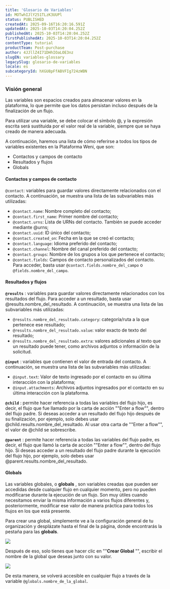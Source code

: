 ```yaml
---
title: 'Glosario de Variables'
id: MOTwhIJlY251TLzK3UUPl
status: PUBLISHED
createdAt: 2025-09-16T16:20:16.591Z
updatedAt: 2025-10-03T14:20:04.252Z
publishedAt: 2025-10-03T14:20:04.252Z
firstPublishedAt: 2025-10-03T14:20:04.252Z
contentType: tutorial
productTeam: Post-purchase
author: 4JJllZ4I71DHhIOaLOE3nz
slugEN: variables-glossary
legacySlug: glosario-de-variables
locale: es
subcategoryId: hXGU8pFfABVFIg724zWBN
---
```


### Visión general

Las variables son espacios creados para almacenar valores en la plataforma, lo que permite que los datos persistan incluso después de la finalización de un flujo.

Para utilizar una variable, se debe colocar el símbolo @, y la expresión escrita será sustituida por el valor real de la variable, siempre que se haya creado de manera adecuada.

A continuación, haremos una lista de cómo referirse a todos los tipos de variables existentes en la Plataforma Weni, que son:
  * Contactos y campos de contacto
  * Resultados y flujos
  * Globals

#### Contactos y campos de contacto

`@contact`: variables para guardar valores directamente relacionados con el contacto. A continuación, se muestra una lista de las subvariables más utilizadas:
  * `@contact.name`: Nombre completo del contacto;
  * `@contact.first_name`: Primer nombre del contacto;
  * `@contact.urns`: Lista de URNs del contacto. También se puede acceder mediante @urns;
  * `@contact.uuid`: ID único del contacto;
  * `@contact.created_on`: Fecha en la que se creó el contacto;
  * `@contact.language`: Idioma preferido del contacto;
  * `@contact.channel`: Nombre del canal preferido del contacto;
  * `@contact.groups`: Nombre de los grupos a los que pertenece el contacto;
  * `@contact.fields`: Campos de contacto personalizados del contacto. Para acceder, basta usar `@contact.fields.nombre_del_campo` o `@fields.nombre_del_campo`.

#### Resultados y flujos

**`@results`** : variables para guardar valores directamente relacionados con los resultados del flujo. Para acceder a un resultado, basta usar @results.nombre_del_resultado. A continuación, se muestra una lista de las subvariables más utilizadas:
  * `@results.nombre_del_resultado.category`: categoría/ruta a la que pertenece ese resultado;
  * `@results.nombre_del_resultado.value`: valor exacto de texto del resultado;
  * `@results.nombre_del_resultado.extra`: valores adicionales al texto que un resultado puede tener, como archivos adjuntos o información de la solicitud.

**`@input`** : variables que contienen el valor de entrada del contacto. A continuación, se muestra una lista de las subvariables más utilizadas:
  * `@input.text`: Valor de texto ingresado por el contacto en su última interacción con la plataforma;
  * `@input.attachments`: Archivos adjuntos ingresados por el contacto en su última interacción con la plataforma.

**`@child`** : permite hacer referencia a todas las variables del flujo hijo, es decir, el flujo que fue llamado por la carta de acción ""Enter a flow"", dentro del flujo padre. Si deseas acceder a un resultado del flujo hijo después de su finalización, por ejemplo, solo debes usar @child.results.nombre_del_resultado. Al usar otra carta de ""Enter a flow"", el valor de @child se sobrescribe.

**`@parent`** : permite hacer referencia a todas las variables del flujo padre, es decir, el flujo que llamó la carta de acción ""Enter a flow"", dentro del flujo hijo. Si deseas acceder a un resultado del flujo padre durante la ejecución del flujo hijo, por ejemplo, solo debes usar @parent.results.nombre_del_resultado.

#### Globals

Las variables globales, o **globals** , son variables creadas que pueden ser accedidas desde cualquier flujo en cualquier momento, pero no pueden modificarse durante la ejecución de un flujo. Son muy útiles cuando necesitamos enviar la misma información a varios flujos diferentes y, posteriormente, modificar ese valor de manera práctica para todos los flujos en los que está presente.

Para crear una global, simplemente ve a la configuración general de tu organización y desplázate hasta el final de la página, donde encontrarás la pestaña para las **globals**.

![](https://cdn.statically.io/gh/vtexdocs/help-center-content/refs/heads/main/docs/es/tutorials/weni-by-vtex/flujos/glosario-de-variables_1.png)

Después de eso, solo tienes que hacer clic en ""**Crear Global** "", escribir el nombre de la global que deseas junto con su valor.

![](https://cdn.statically.io/gh/vtexdocs/help-center-content/refs/heads/main/docs/es/tutorials/weni-by-vtex/flujos/glosario-de-variables_2.png)

De esta manera, se volverá accesible en cualquier flujo a través de la variable `@globals.nombre_de_la_global`.
